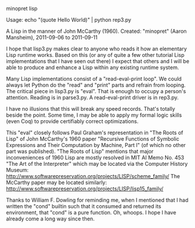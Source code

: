 minopret lisp

Usage: echo "(quote Hello World)" | python rep3.py 

A Lisp in the manner of John McCarthy (1960).
Created: "minopret" (Aaron Mansheim), 2011-09-06 to 2011-09-11

I hope that lisp3.py makes clear to anyone who reads it
how an elementary Lisp runtime works. Based on this
(or any of quite a few other tutorial Lisp implementations
that I have seen out there) I expect that others and I will
be able to produce and enhance a Lisp within any existing
runtime system.

Many Lisp implementations consist of a "read-eval-print loop".
We could always let Python do the "read" and "print" parts and
refrain from looping. The critical piece in lisp3.py is "eval".
That is enough to occupy a person's attention. Reading is in
parse3.py. A read-eval-print driver is in rep3.py.

I have no illusions that this will break any speed records.
That's totally beside the point. Some time,
I may be able to apply my formal logic skills (even Coq) to
provide certifiably correct optimizations.
 
This "eval" closely follows Paul Graham's representation
in "The Roots of Lisp" of John McCarthy's 1960 paper
"Recursive Functions of Symbolic Expressions and Their
Computation by Machine, Part I" (of which no other part
was published). "The Roots of Lisp" mentions that
major inconveniences of 1960 Lisp are mostly resolved
in MIT AI Memo No. 453 "The Art of the Interpreter"
which may be located via the Computer History Museum:
<http://www.softwarepreservation.org/projects/LISP/scheme_family/>
The McCarthy paper may be located similarly:
<http://www.softwarepreservation.org/projects/LISP/lisp15_family/>

Thanks to William F. Dowling for reminding me,
when I mentioned that I had written the "cond" builtin
such that it consumed and returned its environment,
that "cond" is a pure function. Oh, whoops. I hope
I have already come a long way since then.

